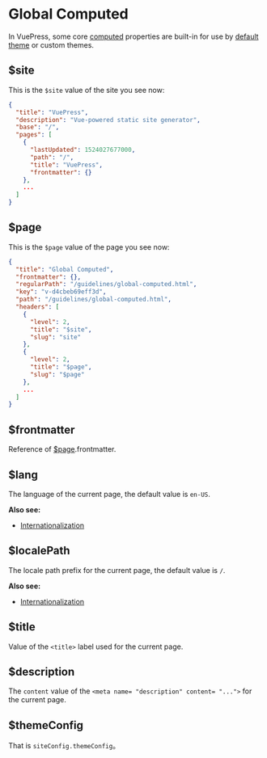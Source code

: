 # Global Computed

In VuePress, some core [computed](https://vuejs.org/v2/guidelines/computed.html#Computed-Properties) properties are built-in for use by [default theme](../theme/default-theme-config.md) or custom themes.

## $site

This is the `$site` value of the site you see now:

``` json
{
  "title": "VuePress",
  "description": "Vue-powered static site generator",
  "base": "/",
  "pages": [
    {
      "lastUpdated": 1524027677000,
      "path": "/",
      "title": "VuePress",
      "frontmatter": {}
    },
    ...
  ]
}
```

## $page

This is the `$page` value of the page you see now:

``` json
{
  "title": "Global Computed",
  "frontmatter": {},
  "regularPath": "/guidelines/global-computed.html",
  "key": "v-d4cbeb69eff3d",
  "path": "/guidelines/global-computed.html",
  "headers": [
    {
      "level": 2,
      "title": "$site",
      "slug": "site"
    },
    {
      "level": 2,
      "title": "$page",
      "slug": "$page"
    },
    ...
  ]
}
```

## $frontmatter

Reference of [$page](#page).frontmatter.

## $lang

The language of the current page, the default value is `en-US`.

**Also see:**

- [Internationalization](../guidelines/i18n.md)

## $localePath

The locale path prefix for the current page, the default value is `/`.

**Also see:**

- [Internationalization](../guidelines/i18n.md)

## $title

Value of the `<title>` label used for the current page.

## $description

The `content` value of the `<meta name= "description" content= "...">` for the current page.

## $themeConfig

That is `siteConfig.themeConfig`。
